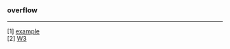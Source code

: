 ### overflow
---



[1] [example](https://www.w3schools.com/cssref/playit.asp?filename=playcss_overflow&preval=auto)          
[2] [W3](https://www.w3schools.com/cssref/pr_pos_overflow.asp)
